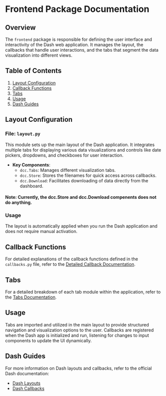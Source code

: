 

# Frontend Package Documentation

## Overview

The `frontend` package is responsible for defining the user interface and interactivity of the Dash web application. It manages the layout, the callbacks that handle user interactions, and the tabs that segment the data visualization into different views.

## Table of Contents

1. [Layout Configuration](#layout-configuration)
2. [Callback Functions](docs/callbacks.md)
3. [Tabs](docs/tabs.md)
4. [Usage](#usage)
5. [Dash Guides](#dash-guides)


## Layout Configuration

### File: `layout.py`

This module sets up the main layout of the Dash application. It integrates multiple tabs for displaying various data visualizations and controls like date pickers, dropdowns, and checkboxes for user interaction.

- **Key Components**:
  - `dcc.Tabs`: Manages different visualization tabs.
  - `dcc.Store`: Stores the filenames for quick access across callbacks.
  - `dcc.Download`: Facilitates downloading of data directly from the dashboard.

#### Note: Currently, the dcc.Store and dcc.Download compenents does not do anything. 

### Usage

The layout is automatically applied when you run the Dash application and does not require manual activation.

## Callback Functions

For detailed explanations of the callback functions defined in the `callbacks.py` file, refer to the [Detailed Callback Documentation](docs/callbacks.md).

## Tabs

For a detailed breakdown of each tab module within the application, refer to the [Tabs Documentation](docs/tabs.md).

## Usage

Tabs are imported and utilized in the main layout to provide structured navigation and visualization options to the user. Callbacks are registered when the Dash app is initialized and run, listening for changes to input components to update the UI dynamically.

## Dash Guides

For more information on Dash layouts and callbacks, refer to the official Dash documentation:

- [Dash Layouts](https://dash.plotly.com/layout)
- [Dash Callbacks](https://dash.plotly.com/basic-callbacks)

